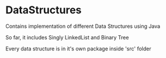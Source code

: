 # DataStructures
Contains implementation of different Data Structures using Java

So far, it includes Singly LinkedList and Binary Tree

Every data structure is in it's own package inside 'src' folder
